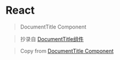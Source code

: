 # React 

> DocumentTitle Component

> 抄录自 [DocumentTitle组件](https://github.com/gaearon/react-document-title)

> Copy from [DocumentTitle Component](https://github.com/gaearon/react-document-title) 

